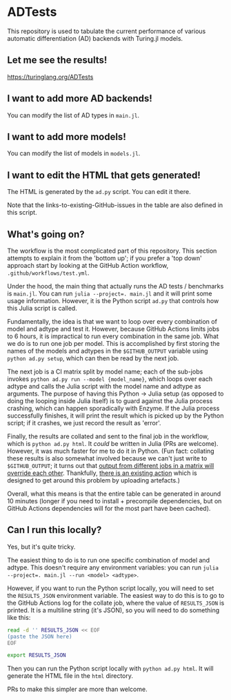 # ADTests

This repository is used to tabulate the current performance of various automatic differentiation (AD) backends with Turing.jl models.

## Let me see the results!

https://turinglang.org/ADTests

## I want to add more AD backends!

You can modify the list of AD types in `main.jl`.

## I want to add more models!

You can modify the list of models in `models.jl`.

## I want to edit the HTML that gets generated!

The HTML is generated by the `ad.py` script.
You can edit it there.

Note that the links-to-existing-GitHub-issues in the table are also defined in this script.

## What's going on?

The workflow is the most complicated part of this repository.
This section attempts to explain it from the 'bottom up'; if you prefer a 'top down' approach start by looking at the GitHub Action workflow, `.github/workflows/test.yml`.

Under the hood, the main thing that actually runs the AD tests / benchmarks is `main.jl`.
You can run `julia --project=. main.jl` and it will print some usage information.
However, it is the Python script `ad.py` that controls how this Julia script is called.

Fundamentally, the idea is that we want to loop over every combination of model and adtype and test it.
However, because GitHub Actions limits jobs to 6 hours, it is impractical to run every combination in the same job.
What we do is to run one job per model.
This is accomplished by first storing the names of the models and adtypes in the `$GITHUB_OUTPUT` variable using `python ad.py setup`, which can then be read by the next job.

The next job is a CI matrix split by model name; each of the sub-jobs invokes `python ad.py run --model {model_name}`, which loops over each adtype and calls the Julia script with the model name and adtype as arguments.
The purpose of having this Python -> Julia setup (as opposed to doing the looping inside Julia itself) is to guard against the Julia process crashing, which can happen sporadically with Enzyme.
If the Julia process successfully finishes, it will print the result which is picked up by the Python script; if it crashes, we just record the result as 'error'.

Finally, the results are collated and sent to the final job in the workflow, which is `python ad.py html`.
It _could_ be written in Julia (PRs are welcome).
However, it was much faster for me to do it in Python.
(Fun fact: collating these results is also somewhat involved because we can't just write to `$GITHUB_OUTPUT`; it turns out that [output from different jobs in a matrix will override each other](https://github.com/orgs/community/discussions/26639).
Thankfully, [there is an existing action](https://github.com/beacon-biosignals/matrix-output) which is designed to get around this problem by uploading artefacts.)

Overall, what this means is that the entire table can be generated in around 10 minutes (longer if you need to install + precompile dependencies, but on GitHub Actions dependencies will for the most part have been cached).

## Can I run this locally?

Yes, but it's quite tricky.

The easiest thing to do is to run one specific combination of model and adtype.
This doesn't require any environment variables: you can run `julia --project=. main.jl --run <model> <adtype>`.

However, if you want to run the Python script locally, you will need to set the `RESULTS_JSON` environment variable.
The easiest way to do this is to go to the GitHub Actions log for the collate job, where the value of `RESULTS_JSON` is printed.
It is a multiline string (it's JSON), so you will need to do something like this:

```bash
read -d '' RESULTS_JSON << EOF
(paste the JSON here)
EOF

export RESULTS_JSON
```

Then you can run the Python script locally with `python ad.py html`.
It will generate the HTML file in the `html` directory.

PRs to make this simpler are more than welcome.
